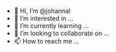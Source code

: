 - 👋 Hi, I’m @johannal
- 👀 I’m interested in ...
- 🌱 I’m currently learning ...
- 💞️ I’m looking to collaborate on ...
- 📫 How to reach me ...

<!---
johannal/johannal is a ✨ special ✨ repository because its `README.md` (this file) appears on your GitHub profile.
You can click the Preview link to take a look at your changes.
--->
